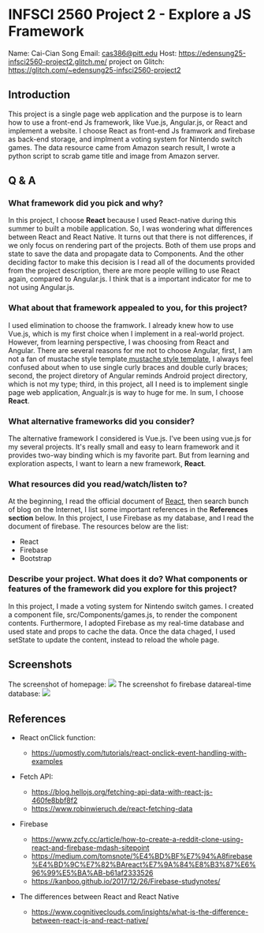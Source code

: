 # INFSCI 2560 Project 2 - Explore a JS Framework

Name: Cai-Cian Song
Email: cas386@pitt.edu
Host: https://edensung25-infsci2560-project2.glitch.me/
project on Glitch: https://glitch.com/~edensung25-infsci2560-project2
## Introduction
This project is a single page web application and the purpose is to learn how to use a front-end Js framework, like Vue.js, Angular.js, or React and implement a website. I choose React as front-end Js framwork and firebase as back-end storage, and implment a voting system for Nintendo switch games. The data resource came from Amazon search result, I wrote a python script to scrab game title and image from Amazon server.

## Q & A
### What framework did you pick and why?
In this project, I choose **React** because I used React-native during this summer to built a mobile application. So, I was wondering what  differences between React and React Native. It turns out that there is not differences, if we only focus on rendering part of the projects. Both of them use props and state to save the data and propagate data to Components. And the other deciding factor to make this decision is I read all of the documents provided from the project description, there are more people willing to use React again, compared to Angular.js. I think that is a important indicator for me to not using Angular.js.

### What about that framework appealed to you, for this project?
I used elimination to choose the framwork. I already knew how to use Vue.js, which is my first choice when I implement in a real-world project. However, from learning perspective, I was choosing from React and Angular. There are several reasons for me not to choose Angular, first, I am not a fan of mustache style template[ mustache style template](https://mustache.github.io/), I always feel confused about when to use single curly braces and double curly braces; second, the project diretory of Angular reminds Android project directory, which is not my type; third, in this project, all I need is to implement single page web application, Angualr.js is way to huge for me. In sum, I choose **React**.

### What alternative frameworks did you consider?
The alternative framework I considered is Vue.js. I've been using vue.js for my several projects. It's really small and easy to learn framework and it provides two-way binding which is my favorite part. But from learning and exploration aspects, I want to learn a new framework, **React**.

### What resources did you read/watch/listen to?
At the beginning, I read the official document of [React](https://reactjs.org/docs/getting-started.html), then search bunch of blog on the Internet, I list some important references in the **References section** below. In this project, I use Firebase as my database, and I read the document of firebase. The resources below are the list:
- React
- Firebase
- Bootstrap

### Describe your project. What does it do? What components or features of the framework did you explore for this project?
In this project, I made a voting system for Nintendo switch games. I created a component file, src/Components/games.js, to render the component contents. Furthermore, I adopted Firebase as my real-time database and used state and props to cache the data. Once the data chaged, I used setState to update the content, instead to reload the whole page.


## Screenshots
The screenshot of homepage:
![](https://i.imgur.com/tW9THnO.jpg)
The screenshot fo firebase datareal-time database:
![](https://i.imgur.com/nvwWfIx.png)


## References
- React onClick function:
    - https://upmostly.com/tutorials/react-onclick-event-handling-with-examples


- Fetch API:
    - https://blog.hellojs.org/fetching-api-data-with-react-js-460fe8bbf8f2
    - https://www.robinwieruch.de/react-fetching-data

- Firebase
    - https://www.zcfy.cc/article/how-to-create-a-reddit-clone-using-react-and-firebase-mdash-sitepoint
    - https://medium.com/tomsnote/%E4%BD%BF%E7%94%A8firebase%E4%BD%9C%E7%82%BAreact%E7%9A%84%E8%B3%87%E6%96%99%E5%BA%AB-b61af2333526
    - https://kanboo.github.io/2017/12/26/Firebase-studynotes/

- The differences between React and React Native
    - https://www.cognitiveclouds.com/insights/what-is-the-difference-between-react-js-and-react-native/
